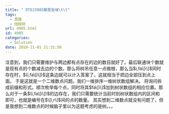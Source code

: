 ```yaml
---
title: " DTOJ3985飘雪圣域\t\t"
tags:
  - 思路
  - 线段树
url: 4985.html
id: 4985
categories:
  - Solution
date: 2018-11-01 21:31:50
---
```


注意到，我们只需要维护与两边都有点存在的边的数目就好了。最后联通块个数就是现有点的个数减去边的个数。那么将树吊任意一点做根，那么当$i,fa\[i\]$同时存在时，$(i,fa\[i\])$这条边就可以计入答案了。这就相当于把边全部压到点上面。 于是这就是一个二维数点问题。我们一维排序一维树状数组解决。 将询问拆成前缀和形式。顺次枚举每个点，同时将其$fa\[i\]$加到树状数组的相应位置。那么对于一条$(i,fa\[i\])$的边存在，我们只需要统计当前时刻树状数组内的区间和即可，也就是编号在$\[l,r\]$间的点的数量。 其实想到二维数点就没有问题了，但是我想到二维数点的时候脑子里以为这题考虑的是树。。。